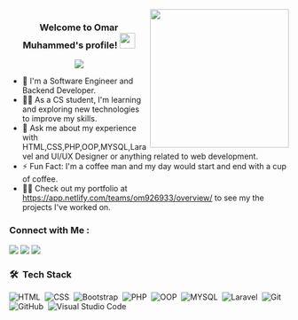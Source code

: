 
<img width="250" align="right" src="https://c.tenor.com/_DOBjnGspYAAAAAM/code-coding.gif">

<h3 align="center">
  Welcome to Omar Muhammed's profile!
  <img src="https://media.giphy.com/media/hvRJCLFzcasrR4ia7z/giphy.gif" width="28">
</h3>

<!-- Typing SVG by DenverCoder1 - https://github.com/DenverCoder1/readme-typing-svg -->
<p align="center">
  <a href="https://github.com/DenverCoder1/readme-typing-svg"><img src="https://readme-typing-svg.herokuapp.com/?lines=Back-End%20Developer;Always%20learning%20new%20things&font=Fira%20Code&center=true&width=440&height=45&color=f75c7e&vCenter=true&size=22"></a>
</p> 

- 🏢 I'm a Software Engineer and Backend Developer.
- 👨‍💻 As a CS student, I'm learning and exploring new technologies to improve my skills.
- 💬 Ask me about my experience with HTML,CSS,PHP,OOP,MYSQL,Laravel and UI/UX Designer or anything related to web development.
- ⚡ Fun Fact: I'm a coffee man and my day would start and end with a cup of coffee.
- 👨‍💻 Check out my portfolio at https://app.netlify.com/teams/om926933/overview/ to see my the projects I've worked on.


### Connect with Me :

<a href="https://linkedin.com/in/omarbnkhattab" target="_blank"><img src="https://img.shields.io/badge/-Omar Muhammed-0077B5?style=for-the-badge&logo=Linkedin&logoColor=white"/></a>
<a href="https://t.me/Bahgoog" target="_blank"><img src="https://img.shields.io/badge/-Omar Muhammed-0077B5?style=for-the-badge&logo=Telegram&logoColor=white"/></a>
<a href="https://www.facebook.com/profile.php?id=100005905234471" target="_blank"><img src="https://img.shields.io/badge/-Omar Muhammed-0077B5?style=for-the-badge&logo=Facebook&logoColor=white"/></a>
### 🛠 &nbsp;Tech Stack
![HTML](https://img.shields.io/badge/-HTML-05122A?style=flat&logo=HTML5)&nbsp;
![CSS](https://img.shields.io/badge/-CSS-05122A?style=flat&logo=CSS3&logoColor=1572B6)&nbsp;
![Bootstrap](https://img.shields.io/badge/-Bootstrap-05122A?style=flat&logo=bootstrap&logoColor=563D7C)&nbsp;
![PHP](https://img.shields.io/badge/-PHP-05122A?style=flat&logo=Php&logoColor=563D7C)&nbsp;
![OOP](https://img.shields.io/badge/-OOP-05122A?style=flat&logo=Php&logoColor=563D7C)&nbsp;
![MYSQL](https://img.shields.io/badge/-MYSQL-05122A?style=flat&logo=MySql)&nbsp;
![Laravel](https://img.shields.io/badge/-Laravel-05122A?style=flat&logo=Laravel)&nbsp;
![Git](https://img.shields.io/badge/-Git-05122A?style=flat&logo=git)&nbsp;
![GitHub](https://img.shields.io/badge/-GitHub-05122A?style=flat&logo=github)&nbsp;
![Visual Studio Code](https://img.shields.io/badge/-Visual%20Studio%20Code-05122A?style=flat&logo=visual-studio-code&logoColor=007ACC)&nbsp;
